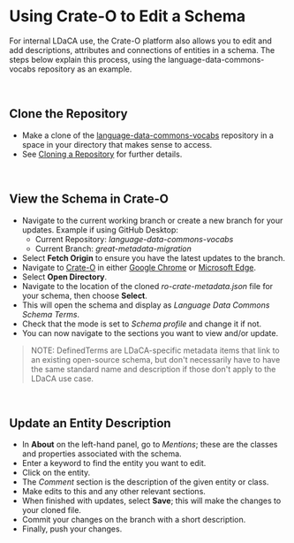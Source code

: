 # Using Crate-O to Edit a Schema

For internal LDaCA use, the Crate-O platform also allows you to edit and add descriptions, attributes and connections of entities in a schema. The steps below explain this process, using the language-data-commons-vocabs repository as an example.

<br>

## Clone the Repository

- Make a clone of the [language-data-commons-vocabs](https://github.com/Language-Research-Technology/language-data-commons-vocabs) repository in a space in your directory that makes sense to access.
- See [Cloning a Repository](https://docs.github.com/en/repositories/creating-and-managing-repositories/cloning-a-repository) for further details.

<br>

## View the Schema in Crate-O

- Navigate to the current working branch or create a new branch for your updates.
Example if using GitHub Desktop:
    - Current Repository: _language-data-commons-vocabs_
    - Current Branch: _great-metadata-migration_
- Select __Fetch Origin__ to ensure you have the latest updates to the branch.
- Navigate to [Crate-O](https://language-research-technology.github.io/crate-o/#/) in either [Google Chrome](https://google.com/chrome) or [Microsoft Edge](https://microsoft.com/edge).
- Select __Open Directory__.
- Navigate to the location of the cloned _ro-crate-metadata.json_ file for your schema, then choose __Select__.
- This will open the schema and display as _Language Data Commons Schema Terms_.
- Check that the mode is set to _Schema profile_ and change it if not.
- You can now navigate to the sections you want to view and/or update.

> NOTE: DefinedTerms are LDaCA-specific metadata items that link to an existing open-source schema, but don't necessarily have to have the same standard name and description if those don't apply to the LDaCA use case.

<br>

## Update an Entity Description

- In __About__ on the left-hand panel, go to _Mentions_; these are the classes and properties associated with the schema.
- Enter a keyword to find the entity you want to edit.
- Click on the entity.
- The _Comment_ section is the description of the given entity or class.
- Make edits to this and any other relevant sections.
- When finished with updates, select __Save__; this will make the changes to your cloned file.
- Commit your changes on the branch with a short description.
- Finally, push your changes.
